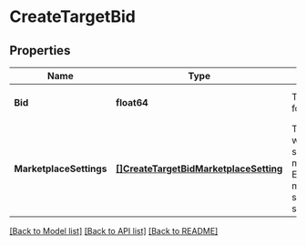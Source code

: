 # CreateTargetBid

## Properties
Name | Type | Description | Notes
------------ | ------------- | ------------- | -------------
**Bid** | **float64** | The maximum bid for a target. | [optional] [default to null]
**MarketplaceSettings** | [**[]CreateTargetBidMarketplaceSetting**](CreateTargetBidMarketplaceSetting.md) | The bid associated with the target at specified marketplace level. Either one of bid or marketplaceSettings should always be specified | [optional] [default to null]

[[Back to Model list]](../README.md#documentation-for-models) [[Back to API list]](../README.md#documentation-for-api-endpoints) [[Back to README]](../README.md)

